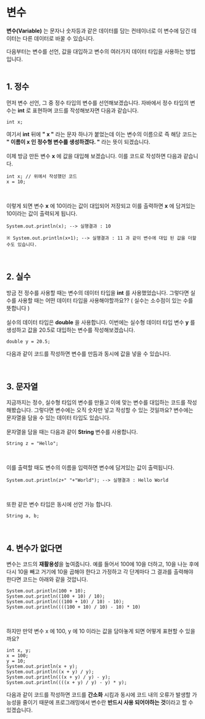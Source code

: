 # **변수**
**변수(Variable)** 는 문자나 숫자등과 같은 데이터를 담는 컨테이너로 이 변수에 담긴 데이터는 다른 데이터로 바꿀 수 있습니다.

다음부터는 변수를 선언, 값을 대입하고 변수의 여러가지 데이터 타입을 사용하는 방법입니다. <br><br>

## **1. 정수**

먼저 변수 선언, 그 중 정수 타입의 변수를 선언해보겠습니다. 자바에서 정수 타입의 변수는 **int** 로 표현하며 코드를 작성해보자면 다음과 같습니다. <br>
```
int x;
```

여기서 **int** 뒤에 **" x "** 라는 문자 하나가 붙었는데 이는 변수의 이름으로 즉 해당 코드는 **" 이름이 x 인 정수형 변수를 생성하겠다. "** 라는 뜻이 되겠습니다. <br><br>
이제 방금 만든 변수 **x** 에 값을 대입해 보겠습니다. 이를 코드로 작성하면 다음과 같습니다. <br>
```
int x; // 위에서 작성했던 코드  
x = 10;
``` 
<br>

이렇게 되면 변수 **x** 에 10이라는 값이 대입되어 저장되고 이를 출력하면 **x** 에 담겨있는 10이라는 값이 출력되게 됩니다. <br>
```
System.out.println(x); --> 실행결과 : 10

※ System.out.println(x+1); --> 실행결과 : 11 과 같이 변수에 대입 된 값을 더할 수도 있습니다.
```
<br>

## **2. 실수**
방금 전 정수를 사용할 때는 변수의 데이터 타입을 **int** 를 사용했었습니다. 그렇다면 실수를 사용할 때는 어떤 데이터 타입을 사용해야할까요?? ( 실수는 소수점이 있는 수를 뜻합니다 ) <br><br>
실수의 데이터 타입은 **double** 을 사용합니다. 이번에는 실수형 데이터 타입 변수 **y** 를 생성하고 값을 20.5로 대입하는 변수를 작성해보겠습니다. <br>
```
double y = 20.5;
```
다음과 같이 코드를 작성하면 변수를 만듬과 동시에 값을 넣을 수 있습니다.

<br>

## **3. 문자열**
지금까지는 정수, 실수형 타입의 변수를 만들고 이에 맞는 변수를 대입하는 코드를 작성해봤습니다. 그렇다면 변수에는 오직 숫자만 넣고 작성할 수 있는 것일까요? 변수에는 문자열을 담을 수 있는 데이터 타입도 있습니다. <br><br>
문자열을 담을 때는 다음과 같이 **String** 변수를 사용합니다.  
```
String z = "Hello";
``` 
<br>

이를 출력할 때도 변수의 이름을 입력하면 변수에 담겨있는 값이 출력됩니다.  
```
System.out.println(z+" "+"World"); --> 실행결과 : Hello World
``` 
<br>

또한 같은 변수 타입은 동시에 선언 가능 합니다.  
```
String a, b;
```
<br>

## **4. 변수가 없다면**
변수는 코드의 **재활용성**을 높여줍니다. 예를 들어서 100에 10을 더하고, 10을 나눈 후에 다시 10을 빼고 거기에 10을 곱해야 한다고 가정하고 각 단계마다 그 결과를 출력해야 한다면 코드는 아래와 같을 것압니다. <br>
```
System.out.println(100 + 10);
System.out.println((100 + 10) / 10); 
System.out.println(((100 + 10) / 10) - 10); 
System.out.println((((100 + 10) / 10) - 10) * 10)
``` 
<br>

하지만 만약 변수 x 에 100, y 에 10 이라는 값을 담아놓게 되면 어떻게 표현할 수 있을까요? <br>
```
int x, y; 
x = 100; 
y = 10; 
System.out.println(x + y); 
System.out.println((x + y) / y);  
System.out.println(((x + y) / y) - y);  
System.out.println((((x + y) / y) - y) * y);
```
다음과 같이 코드를 작성하면 코드를 **간소화** 시킴과 동시에 코드 내의 오류가 발생할 가능성을 줄이기 때문에 프로그래밍에서 변수란 **반드시 사용 되어야하는 것**이라고 할 수 있겠습니다.
